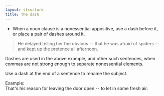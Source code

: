 ```yaml
---
layout: structure
title: The dash
---
```



* When a noun clause is a nonessential appositive, use a dash before it, or place a pair of dashes around it.   


>He delayed telling her the obvious -- that he was afraid of spiders -- and kept up the pretence all afternoon.  


Dashes are used in the above example, and other such sentences, when commas are not strong enough to separate nonessential elements.  

Use a dash at the end of a sentence to rename the subject.   

Example:  
That's his reason for leaving the door open -- to let in some fresh air.  

